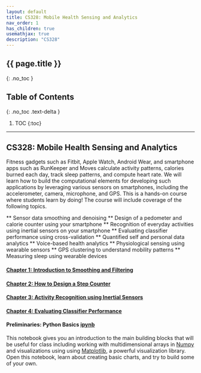 ```yaml
---
layout: default
title: CS328: Mobile Health Sensing and Analytics
nav_order: 1
has_children: true
usemathjax: true
description: "CS328"
---
```

## {{ page.title }}
{: .no_toc }

## Table of Contents
{: .no_toc .text-delta }

1. TOC
{:toc}
---

## CS328: Mobile Health Sensing and Analytics

Fitness gadgets such as ​Fitbit​, ​Apple Watch,​ ​Android Wear,​ and smartphone apps such as ​RunKeeper​ and M​oves​ calculate activity patterns, calories burned each day, track sleep patterns, and compute heart rate. We will learn how to build the computational elements for developing such applications by leveraging various sensors on smartphones, including the accelerometer, camera, microphone, and GPS. This is a hands-on course where students learn by doing! The course will include coverage of the following topics. 

** Sensor data smoothing and denoising
** Design of a pedometer and calorie counter using your smartphone
** Recognition of everyday activities using inertial sensors on your smartphone
** Evaluating classifier performance using cross-validation
** Quantified self and personal data analytics
** Voice-based health analytics
** Physiological sensing using wearable sensors
** GPS clustering to understand mobility patterns
** Measuring sleep using wearable devices

#### [Chapter 1: Introduction to Smoothing and Filtering](chapter1-noise/chapter1.md)

#### [Chapter 2: How to Design a Step Counter](chapter2-steps/chapter2.md)

#### [Chapter 3: Activity Recognition using Inertial Sensors](chapter3-activityrecognition/chapter3.md)

#### [Chapter 4: Evaluating Classifier Performance](chapter4-evalclassifier/chapter4.md)

#### Preliminaries: Python Basics [ipynb](https://colab.research.google.com/drive/1hheScRsp3Dy-mkJ1xu-EMPPwyhMAbytN?usp=sharing#scrollTo=0uJ1tEU1CtpR)
This notebook gives you an introduction to the main building blocks that will be useful for class including working with multidimensional arrays in [Numpy](https://numpy.org/) and visualizations using  using [Matplotlib](https://matplotlib.org/), a powerful visualization library. Open this notebook, learn about creating basic charts, and try to build some of your own. 


